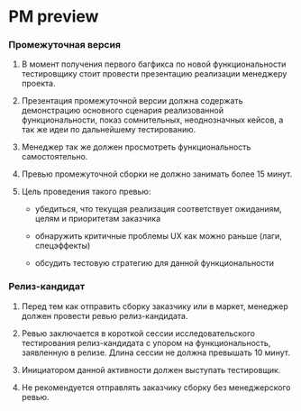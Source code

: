 #  PM preview

### Промежуточная версия

1. В момент получения первого багфикса по новой функциональности тестировщику стоит провести презентацию реализации менеджеру проекта.

2. Презентация промежуточной версии должна содержать демонстрацию основного сценария реализованной функциональности, показ сомнительных, неоднозначных кейсов, а так же идеи по дальнейшему тестированию. 

3. Менеджер так же должен просмотреть функциональность самостоятельно. 

4. Превью промежуточной сборки не должно занимать более 15 минут.

5. Цель проведения такого превью:

    - убедиться, что текущая реализация соответствует ожиданиям, целям и приоритетам заказчика

    - обнаружить критичные проблемы UX как можно раньше (лаги, спецэффекты)

    - обсудить тестовую стратегию для данной функциональности


### Релиз-кандидат

1. Перед тем как отправить сборку заказчику или в маркет, менеджер должен провести ревью релиз-кандидата. 

2. Ревью заключается в короткой сессии исследовательского тестирования релиз-кандидата с упором на функциональность, заявленную в релизе. Длина сессии не должна превышать 10 минут.

3. Инициатором данной активности должен выступать тестировщик. 

4. Не рекомендуется отправлять заказчику сборку без менеджерского ревью.
